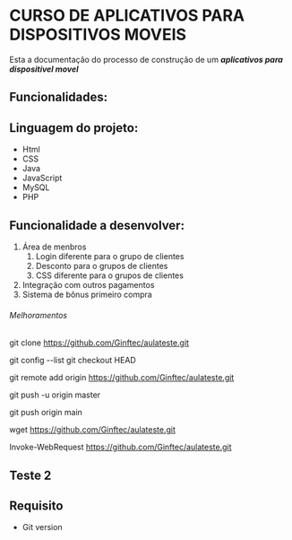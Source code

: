 # CURSO DE APLICATIVOS PARA DISPOSITIVOS MOVEIS

Esta a documentação do processo de construção de um **_aplicativos para dispositivel movel_**

## Funcionalidades:

## Linguagem do projeto:

* Html
* CSS
* Java
* JavaScript
* MySQL
* PHP

## Funcionalidade a desenvolver:

1. Área de menbros
    1. Login diferente para o grupo de clientes
    2. Desconto para o grupos de clientes
    3. CSS diferente para o grupos de clientes
2. Integração com outros pagamentos
3. Sistema de bônus primeiro compra

###### Melhoramentos




git clone https://github.com/Ginftec/aulateste.git

git config --list
git checkout HEAD <nome do arquivo>

git remote add origin https://github.com/Ginftec/aulateste.git

git push -u origin master

git push origin main


wget https://github.com/Ginftec/aulateste.git

Invoke-WebRequest https://github.com/Ginftec/aulateste.git

## Teste 2


## Requisito
- Git version